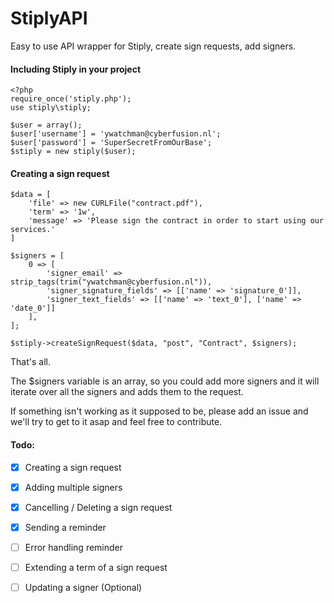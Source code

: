 # StiplyAPI
Easy to use API wrapper for Stiply, create sign requests, add signers.


#### Including Stiply in your project

    <?php
    require_once('stiply.php');
    use stiply\stiply;
    
    $user = array();
    $user['username'] = 'ywatchman@cyberfusion.nl';
    $user['password'] = 'SuperSecretFromOurBase';
    $stiply = new stiply($user);
    
#### Creating a sign request
    
    $data = [
        'file' => new CURLFile("contract.pdf"),
        'term' => '1w',
        'message' => 'Please sign the contract in order to start using our services.'
    ]
    
    $signers = [
        0 => [
            'signer_email' => strip_tags(trim("ywatchman@cyberfusion.nl")),
            'signer_signature_fields' => [['name' => 'signature_0']],
            'signer_text_fields' => [['name' => 'text_0'], ['name' => 'date_0']]
        ],
    ];
    
    $stiply->createSignRequest($data, "post", "Contract", $signers);
    
That's all.

The $signers variable is an array, so you could add more signers and it will iterate over all the signers and adds them to the request.

If something isn't working as it supposed to be, please add an issue and we'll try to get to it asap and feel free to contribute.

#### Todo:

 - [x] Creating a sign request
 - [x] Adding multiple signers
 - [x] Cancelling / Deleting a sign request
 - [x] Sending a reminder
 - [ ] Error handling reminder
 - [ ] Extending a term of a sign request
 - [ ] Updating a signer (Optional)
 